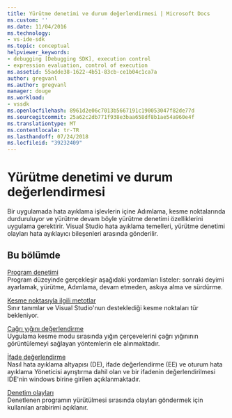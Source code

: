 ```yaml
---
title: Yürütme denetimi ve durum değerlendirmesi | Microsoft Docs
ms.custom: ''
ms.date: 11/04/2016
ms.technology:
- vs-ide-sdk
ms.topic: conceptual
helpviewer_keywords:
- debugging [Debugging SDK], execution control
- expression evaluation, control of execution
ms.assetid: 55adde38-1622-4b51-83cb-ce1b04c1ca7a
author: gregvanl
ms.author: gregvanl
manager: douge
ms.workload:
- vssdk
ms.openlocfilehash: 8961d2e06c7013b5667191c190053047f82de77d
ms.sourcegitcommit: 25a62c2db771f938e3baa658df8b1ae54a960e4f
ms.translationtype: MT
ms.contentlocale: tr-TR
ms.lasthandoff: 07/24/2018
ms.locfileid: "39232409"
---
```

# <a name="execution-control-and-state-evaluation"></a>Yürütme denetimi ve durum değerlendirmesi
Bir uygulamada hata ayıklama işlevlerin içine Adımlama, kesme noktalarında durduruluyor ve yürütme devam böyle yürütme denetimi özelliklerini uygulama gerektirir. Visual Studio hata ayıklama temelleri, yürütme denetimi olayları hata ayıklayıcı bileşenleri arasında gönderilir.  
  
## <a name="in-this-section"></a>Bu bölümde  
 [Program denetimi](../../extensibility/debugger/program-control.md)  
 Program düzeyinde gerçekleşir aşağıdaki yordamları listeler: sonraki deyimi ayarlamak, yürütme, Adımlama, devam etmeden, askıya alma ve sürdürme.  
  
 [Kesme noktasıyla ilgili metotlar](../../extensibility/debugger/breakpoint-related-methods.md)  
 Sınır tanımlar ve Visual Studio'nun desteklediği kesme noktaları tür bekleniyor.  
  
 [Çağrı yığını değerlendirme](../../extensibility/debugger/call-stack-evaluation.md)  
 Uygulama kesme modu sırasında yığın çerçevelerini çağrı yığınının görüntülemeyi sağlayan yöntemlerin ele alınmaktadır.  
  
 [İfade değerlendirme](../../extensibility/debugger/expression-evaluation-visual-studio-debugging-sdk.md)  
 Nasıl hata ayıklama altyapısı (DE), ifade değerlendirme (EE) ve oturum hata ayıklama Yöneticisi ayrıştırma dahil olan ve bir ifadenin değerlendirilmesi IDE'nin windows birine girilen açıklanmaktadır.  
  
 [Denetim olayları](../../extensibility/debugger/control-events.md)  
 Denetlenen programın yürütülmesi sırasında olayları göndermek için kullanılan arabirimi açıklanır.